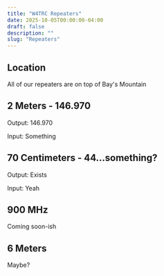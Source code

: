 ```yaml
---
title: "W4TRC Repeaters"
date: 2025-10-05T00:00:00-04:00
draft: false
description: ""
slug: "Repeaters"
---
```


<!-- Hero is rendered by the site-level layout via partial 'hero.html' -->

## Location

All of our repeaters are on top of Bay's Mountain


## 2 Meters - 146.970

Output: 146.970

Input: Something


## 70 Centimeters - 44...something?

Output: Exists

Input: Yeah


## 900 MHz 

Coming soon-ish


## 6 Meters

Maybe?
